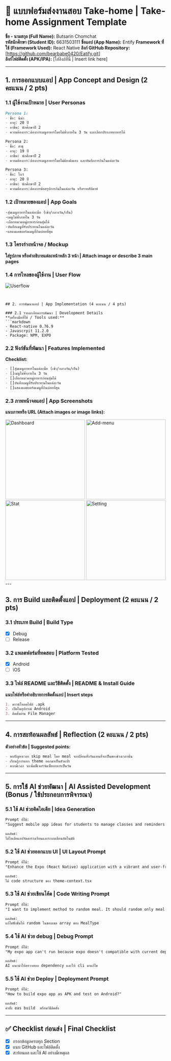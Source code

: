 # 📱 แบบฟอร์มส่งงานสอบ Take-home | Take-home Assignment Template
**ชื่อ - นามสกุล (Full Name):** Butsarin Chomchat  
**รหัสนักศึกษา (Student ID):**  6631503111
**ชื่อแอป (App Name):**  Entify
**Framework ที่ใช้ (Framework Used):**  React Native **ลิงก์ GitHub Repository:** [https://github.com/bearbabe0420/Eatify.git]  
**ลิงก์ไฟล์ติดตั้ง (APK/IPA):** [ใส่ลิงก์ที่นี่ | Insert link here]

---

## 1. การออกแบบแอป | App Concept and Design (2 คะแนน / 2 pts)

### 1.1 ผู้ใช้งานเป้าหมาย | User Personas  
```markdown
Persona 1:  
- ชื่อ: นีน่า
- อายุ: 20 ปี  
- อาชีพ: นักศึกษาปี 2  
- ความต้องการ:ต้องการเมนูอาหารโดยไม่ซ้ำภายใน 3 วัน และเลือกประเภทอาหารได้

Persona 2: 
- ชื่อ: สาธุ
- อายุ: 19 ปี  
- อาชีพ: นักศึกษาปี 2
- ความต้องการ:ต้องการเมนูอาหารโดยไม่ต้องคิดเอง และบันทึกการกินในแต่ละวัน

Persona 3: 
- ชื่อ: โบว์
- อายุ: 20 ปี  
- อาชีพ: นักศึกษาปี 2
- ความต้องการ:ต้องการข้อสรุปการกินในแต่ละวัน หรือรายสัปดาห์
`````

### 1.2 เป้าหมายของแอป | App Goals  

```markdown
-สุ่มเมนูอาหารในแต่ละมื้อ (เช้า/กลางวัน/เย็น)
-เมนูไม่ซ้ำภายใน 3 วัน
-เลือกหมวดหมู่อาหารก่อนสุ่มได้
-บันทึกเมนูที่รับประทานในแต่ละวัน
-แสดงแดชบอร์ดเมนูที่กินบ่อยที่สุด
```

### 1.3 โครงร่างหน้าจอ / Mockup  
**ใส่รูปภาพ หรือคำอธิบายแต่ละหน้าหลัก 3 หน้า | Attach image or describe 3 main pages**

### 1.4 การไหลของผู้ใช้งาน | User Flow  

![Userflow](App-picture/Userflow.png)

```


## 2. การพัฒนาแอป | App Implementation (4 คะแนน / 4 pts)

### 2.1 รายละเอียดการพัฒนา | Development Details  
**เครื่องมือที่ใช้ / Tools used:**
```markdown
- React-native 0.76.9
- Javascrpit 11.2.0
- Package: NPM, EXPO
```

### 2.2 ฟังก์ชันที่พัฒนา | Features Implemented  
**Checklist:**
```markdown
- []สุ่มเมนูอาหารในแต่ละมื้อ (เช้า/กลางวัน/เย็น)
- []เมนูไม่ซ้ำภายใน 3 วัน
- []เลือกหมวดหมู่อาหารก่อนสุ่มได้
- []บันทึกเมนูที่รับประทานในแต่ละวัน
- []แสดงแดชบอร์ดเมนูที่กินบ่อยที่สุด
```

### 2.3 ภาพหน้าจอแอป | App Screenshots  
**แนบภาพหรือ URL (Attach images or image links):**

<img src="App-picture/Main-page.png" alt="Dashboard" width="250">
<img src="App-picture/Add-menu.png" alt="Add-menu" width="250">
<img src="App-picture/Stat.png" alt="Stat" width="250">
<img src="App-picture/Setting.png" alt="Setting" width="250">
---

## 3. การ Build และติดตั้งแอป | Deployment (2 คะแนน / 2 pts)

### 3.1 ประเภท Build | Build Type
- [x] Debug  
- [ ] Release  

### 3.2 แพลตฟอร์มที่ทดสอบ | Platform Tested  
- [x] Android  
- [ ] iOS  

### 3.3 ไฟล์ README และวิธีติดตั้ง | README & Install Guide  
**แนบไฟล์หรือคำอธิบายการติดตั้งแอป | Insert steps**
```markdown
1. ดาวน์โหลดไฟล์ .apk
2. เปิดในอุปกรณ์ Android 
3. ติดตั้งผ่าน File Manager
```

---

## 4. การสะท้อนผลลัพธ์ | Reflection (2 คะแนน / 2 pts)

**ตัวอย่างหัวข้อ | Suggested points:**
```markdown
- พบปัญหาเวลา skip meal โดย meal จะเปลี่ยนทั้งวันแทนที่จะเป็นของช่วงเวลานั้น
- เรียนรู้การแยก theme ออกมาเป็นตัวแปร
- หากมีเวลา จะเพิ่มฟีเจอร์จัดเซ็ทอาหารเป็นวัน
```

---

## 5. การใช้ AI ช่วยพัฒนา | AI Assisted Development (Bonus / ใช้ประกอบการพิจารณา)

### 5.1 ใช้ AI ช่วยคิดไอเดีย | Idea Generation
```markdown
Prompt ที่ใช้:  
"Suggest mobile app ideas for students to manage classes and reminders."

ผลลัพธ์:  
ได้ไอเดียแอปจัดตารางเรียนและระบบเตือนอัตโนมัติ
```

### 5.2 ใช้ AI ช่วยออกแบบ UI | UI Layout Prompt
```markdown
Prompt ที่ใช้:  
"Enhance the Expo (React Native) application with a vibrant and user-friendly interface, primarily using green as the main color scheme. The UI should display a single, randomized food suggestion for each meal (Breakfast, Lunch, Dinner)"

ผลลัพธ์:  
ได้ code structure ของ theme-context.tsx
```

### 5.3 ใช้ AI ช่วยเขียนโค้ด | Code Writing Prompt
```markdown
Prompt ที่ใช้:  
"I want to implement method to random meal. It should random only meal in range of MealType"

ผลลัพธ์:  
แก้ไขฟังชั่นให้ random ในขอบเขต array ของ MealType
```

### 5.4 ใช้ AI ช่วย debug | Debug Prompt
```markdown
Prompt ที่ใช้:  
"My expo app can't run because expo doesn't compatible with current dependency"

ผลลัพธ์:  
AI แนะนำให้ตรวจสอบ dependency และให้ cli มาแก้ไข
```

### 5.5 ใช้ AI ช่วย Deploy | Deployment Prompt
```markdown
Prompt ที่ใช้:  
"How to build expo app as APK and test on Android?"

ผลลัพธ์:  
คำสั่ง eas build  พร้อมวิธีติดตั้ง
```

---

## ✅ Checklist ก่อนส่ง | Final Checklist
- [x] กรอกข้อมูลครบทุก Section  
- [x] แนบ GitHub และไฟล์ติดตั้ง  
- [x] สะท้อนผล และใช้ AI อย่างมีเหตุผล  
